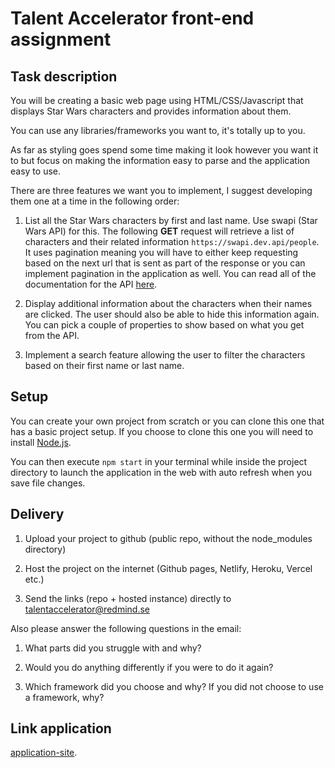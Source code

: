 # Talent Accelerator front-end assignment

## Task description

You will be creating a basic web page using HTML/CSS/Javascript that displays
Star Wars characters and provides information about them.

You can use any libraries/frameworks you want to, it's totally up to you.

As far as styling goes spend some time making it look however you want it to but focus on making the information easy to parse and the application easy to use.

There are three features we want you to implement, I suggest developing them one at a time in the following order:

1. List all the Star Wars characters by first and last name. Use swapi (Star Wars API) for this.
   The following **GET** request will retrieve a list of characters and their related information `https://swapi.dev.api/people`. It uses pagination meaning you will have to either keep requesting based on the next url that is sent as part of the response or you can implement pagination in the application as well.
   You can read all of the documentation for the API [here](https://swapi.dev/).

2. Display additional information about the characters when their names are clicked. The user should also be able to hide this information again. You can pick a couple of properties to show based on what you get from the API.

3. Implement a search feature allowing the user to filter the characters based on their first name or last name.

## Setup

You can create your own project from scratch or you can clone this one that has a basic project setup.
If you choose to clone this one you will need to install [Node.js](https://nodejs.org/en/z`).

You can then execute `npm start` in your terminal while inside the project directory to launch the application in the web with auto refresh when you save file changes.

## Delivery

1. Upload your project to github (public repo, without the node_modules directory)

2. Host the project on the internet (Github pages, Netlify, Heroku, Vercel etc.)

3. Send the links (repo + hosted instance) directly to talentaccelerator@redmind.se

Also please answer the following questions in the email:

1. What parts did you struggle with and why?

2. Would you do anything differently if you were to do it again?

3. Which framework did you choose and why? If you did not choose to use a framework, why?

## Link application

[application-site](http://starwars-talent-accelerator.s3-website.eu-north-1.amazonaws.com/#/).
